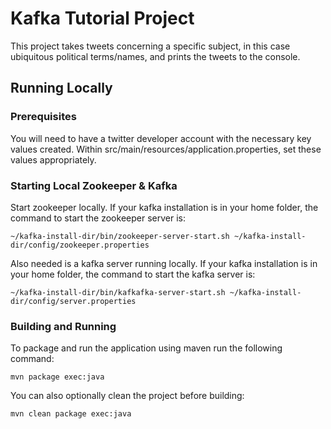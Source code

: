 # Kafka Tutorial Project
This project takes tweets concerning a specific subject, in this case ubiquitous political terms/names, and prints the tweets to the console.

## Running Locally
### Prerequisites
You will need to have a twitter developer account with the necessary key values created.  Within src/main/resources/application.properties, set these values appropriately.

### Starting Local Zookeeper & Kafka
Start zookeeper locally.  If your kafka installation is in your home folder, the command to start the zookeeper server is:
```
~/kafka-install-dir/bin/zookeeper-server-start.sh ~/kafka-install-dir/config/zookeeper.properties
```
Also needed is a kafka server running locally.  If your kafka installation is in your home folder, the command to start the kafka server is:
```
~/kafka-install-dir/bin/kafkafka-server-start.sh ~/kafka-install-dir/config/server.properties
```

### Building and Running
To package and run the application using maven run the following command:
```
mvn package exec:java
``` 
You can also optionally clean the project before building:
```
mvn clean package exec:java
``` 